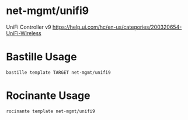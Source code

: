 # net-mgmt/unifi9
UniFi Controller v9
https://help.ui.com/hc/en-us/categories/200320654-UniFi-Wireless

# Bastille Usage
```shell
bastille template TARGET net-mgmt/unifi9
```

# Rocinante Usage
```shell
rocinante template net-mgmt/unifi9
```
